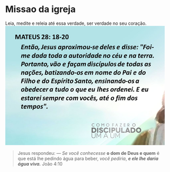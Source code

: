 # Missao da igreja 

Leia, medite e releia até essa verdade, ser verdade no seu coração.
[![A missao da igreja!](verse.jpg)](https://www.bibliaonline.com.br/nvi/mt/28/18-20)

>Jesus respondeu: — *Se você conhecesse* **o dom de Deus e quem** é que está lhe pedindo água para beber, *você pediria*, ***e ele lhe daria água viva.*** João 4:10
